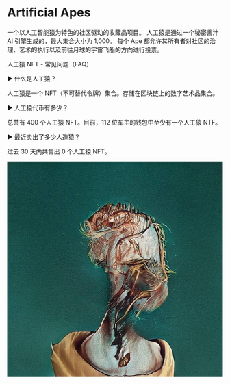 # Artificial Apes

一个以人工智能猿为特色的社区驱动的收藏品项目。 人工猿是通过一个秘密酱汁 AI 引擎生成的，最大集合大小为 1,000。 每个 Ape 都允许其所有者对社区的治理、艺术的执行以及前往月球的宇宙飞船的方向进行投票。

人工猿 NFT - 常见问题（FAQ）

▶ 什么是人工猿？

人工猿是一个 NFT（不可替代令牌）集合。存储在区块链上的数字艺术品集合。

▶ 人工猿代币有多少？

总共有 400 个人工猿 NFT。目前，112 位车主的钱包中至少有一个人工猿 NTF。

▶ 最近卖出了多少人造猿？

过去 30 天内共售出 0 个人工猿 NFT。

![unnamed](unnamed.jpg)


